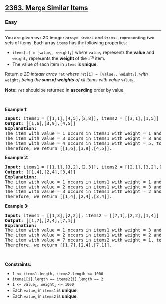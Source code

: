 <h2><a href="https://leetcode.com/problems/merge-similar-items/">2363. Merge Similar Items</a></h2><h3>Easy</h3><hr><div><p>You are given two 2D integer arrays, <code>items1</code> and <code>items2</code>, representing two sets of items. Each array <code>items</code> has the following properties:</p>

<ul>
	<li><code>items[i] = [value<sub>i</sub>, weight<sub>i</sub>]</code> where <code>value<sub>i</sub></code> represents the <strong>value</strong> and <code>weight<sub>i</sub></code> represents the <strong>weight </strong>of the <code>i<sup>th</sup></code> item.</li>
	<li>The value of each item in <code>items</code> is <strong>unique</strong>.</li>
</ul>

<p>Return <em>a 2D integer array</em> <code>ret</code> <em>where</em> <code>ret[i] = [value<sub>i</sub>, weight<sub>i</sub>]</code><em>,</em> <em>with</em> <code>weight<sub>i</sub></code> <em>being the <strong>sum of weights</strong> of all items with value</em> <code>value<sub>i</sub></code>.</p>

<p><strong>Note:</strong> <code>ret</code> should be returned in <strong>ascending</strong> order by value.</p>

<p>&nbsp;</p>
<p><strong class="example">Example 1:</strong></p>

<pre style="position: relative;"><strong>Input:</strong> items1 = [[1,1],[4,5],[3,8]], items2 = [[3,1],[1,5]]
<strong>Output:</strong> [[1,6],[3,9],[4,5]]
<strong>Explanation:</strong> 
The item with value = 1 occurs in items1 with weight = 1 and in items2 with weight = 5, total weight = 1 + 5 = 6.
The item with value = 3 occurs in items1 with weight = 8 and in items2 with weight = 1, total weight = 8 + 1 = 9.
The item with value = 4 occurs in items1 with weight = 5, total weight = 5.  
Therefore, we return [[1,6],[3,9],[4,5]].
<div class="open_grepper_editor" title="Edit &amp; Save To Grepper"></div></pre>

<p><strong class="example">Example 2:</strong></p>

<pre style="position: relative;"><strong>Input:</strong> items1 = [[1,1],[3,2],[2,3]], items2 = [[2,1],[3,2],[1,3]]
<strong>Output:</strong> [[1,4],[2,4],[3,4]]
<strong>Explanation:</strong> 
The item with value = 1 occurs in items1 with weight = 1 and in items2 with weight = 3, total weight = 1 + 3 = 4.
The item with value = 2 occurs in items1 with weight = 3 and in items2 with weight = 1, total weight = 3 + 1 = 4.
The item with value = 3 occurs in items1 with weight = 2 and in items2 with weight = 2, total weight = 2 + 2 = 4.
Therefore, we return [[1,4],[2,4],[3,4]].<div class="open_grepper_editor" title="Edit &amp; Save To Grepper"></div></pre>

<p><strong class="example">Example 3:</strong></p>

<pre style="position: relative;"><strong>Input:</strong> items1 = [[1,3],[2,2]], items2 = [[7,1],[2,2],[1,4]]
<strong>Output:</strong> [[1,7],[2,4],[7,1]]
<strong>Explanation:
</strong>The item with value = 1 occurs in items1 with weight = 3 and in items2 with weight = 4, total weight = 3 + 4 = 7. 
The item with value = 2 occurs in items1 with weight = 2 and in items2 with weight = 2, total weight = 2 + 2 = 4. 
The item with value = 7 occurs in items2 with weight = 1, total weight = 1.
Therefore, we return [[1,7],[2,4],[7,1]].
<div class="open_grepper_editor" title="Edit &amp; Save To Grepper"></div></pre>

<p>&nbsp;</p>
<p><strong>Constraints:</strong></p>

<ul>
	<li><code>1 &lt;= items1.length, items2.length &lt;= 1000</code></li>
	<li><code>items1[i].length == items2[i].length == 2</code></li>
	<li><code>1 &lt;= value<sub>i</sub>, weight<sub>i</sub> &lt;= 1000</code></li>
	<li>Each <code>value<sub>i</sub></code> in <code>items1</code> is <strong>unique</strong>.</li>
	<li>Each <code>value<sub>i</sub></code> in <code>items2</code> is <strong>unique</strong>.</li>
</ul>
</div>